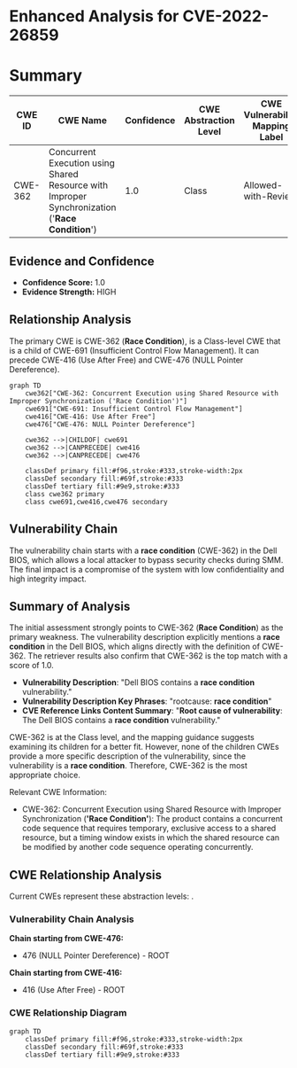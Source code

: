 # Enhanced Analysis for CVE-2022-26859

# Summary
| CWE ID | CWE Name | Confidence | CWE Abstraction Level | CWE Vulnerability Mapping Label | CWE-Vulnerability Mapping Notes |
|---|---|---|---|---|---|
| CWE-362 | Concurrent Execution using Shared Resource with Improper Synchronization ('**Race Condition**') | 1.0 | Class | Allowed-with-Review | Primary CWE |

## Evidence and Confidence

*   **Confidence Score:** 1.0
*   **Evidence Strength:** HIGH

## Relationship Analysis
The primary CWE is CWE-362 (**Race Condition**), is a Class-level CWE that is a child of CWE-691 (Insufficient Control Flow Management). It can precede CWE-416 (Use After Free) and CWE-476 (NULL Pointer Dereference).

```mermaid
graph TD
    cwe362["CWE-362: Concurrent Execution using Shared Resource with Improper Synchronization ('Race Condition')"]
    cwe691["CWE-691: Insufficient Control Flow Management"]
    cwe416["CWE-416: Use After Free"]
    cwe476["CWE-476: NULL Pointer Dereference"]

    cwe362 -->|CHILDOF| cwe691
    cwe362 -->|CANPRECEDE| cwe416
    cwe362 -->|CANPRECEDE| cwe476

    classDef primary fill:#f96,stroke:#333,stroke-width:2px
    classDef secondary fill:#69f,stroke:#333
    classDef tertiary fill:#9e9,stroke:#333
    class cwe362 primary
    class cwe691,cwe416,cwe476 secondary
```

## Vulnerability Chain
The vulnerability chain starts with a **race condition** (CWE-362) in the Dell BIOS, which allows a local attacker to bypass security checks during SMM. The final impact is a compromise of the system with low confidentiality and high integrity impact.

## Summary of Analysis
The initial assessment strongly points to CWE-362 (**Race Condition**) as the primary weakness. The vulnerability description explicitly mentions a **race condition** in the Dell BIOS, which aligns directly with the definition of CWE-362. The retriever results also confirm that CWE-362 is the top match with a score of 1.0.

*   **Vulnerability Description**: "Dell BIOS contains a **race condition** vulnerability."
*   **Vulnerability Description Key Phrases**: "rootcause: **race condition**"
*   **CVE Reference Links Content Summary**: "**Root cause of vulnerability**: The Dell BIOS contains a **race condition** vulnerability."

CWE-362 is at the Class level, and the mapping guidance suggests examining its children for a better fit. However, none of the children CWEs provide a more specific description of the vulnerability, since the vulnerability is a **race condition**. Therefore, CWE-362 is the most appropriate choice.

Relevant CWE Information:
* CWE-362: Concurrent Execution using Shared Resource with Improper Synchronization (**'Race Condition'**): The product contains a concurrent code sequence that requires temporary, exclusive access to a shared resource, but a timing window exists in which the shared resource can be modified by another code sequence operating concurrently.


## CWE Relationship Analysis

Current CWEs represent these abstraction levels: .


### Vulnerability Chain Analysis

**Chain starting from CWE-476:**
- 476 (NULL Pointer Dereference) - ROOT


**Chain starting from CWE-416:**
- 416 (Use After Free) - ROOT



### CWE Relationship Diagram

```mermaid
graph TD
    classDef primary fill:#f96,stroke:#333,stroke-width:2px
    classDef secondary fill:#69f,stroke:#333
    classDef tertiary fill:#9e9,stroke:#333
```